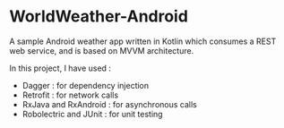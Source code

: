 # WorldWeather-Android

A sample Android weather app written in Kotlin which consumes a REST web service, and is based on MVVM architecture.

In this project, I have used :

- Dagger : for dependency injection
- Retrofit : for network calls
- RxJava and RxAndroid : for asynchronous calls
- Robolectric and JUnit : for unit testing
